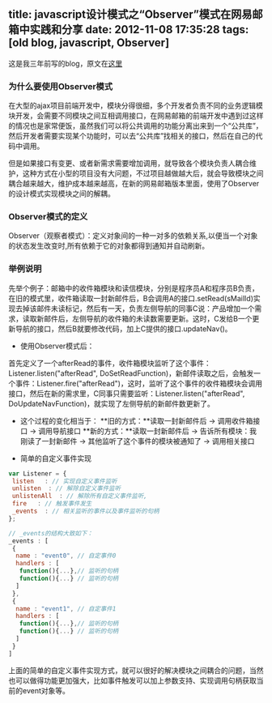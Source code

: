 title: javascript设计模式之“Observer”模式在网易邮箱中实践和分享
date: 2012-11-08 17:35:28
tags: [old blog, javascript, Observer]
---

这是我三年前写的blog，原文在[这里](http://blog.163.com/harrychen66@126/blog/static/1654685420121085355140/)


### 为什么要使用Observer模式
在大型的ajax项目前端开发中，模块分得很细，多个开发者负责不同的业务逻辑模块开发，会需要不同模块之间互相调用接口，在网易邮箱的前端开发中遇到过这样的情况也是家常便饭，虽然我们可以将公共调用的功能分离出来到一个“公共库”，然后开发者需要实现某个功能时，可以去“公共库”找相关的接口，然后在自己的代码中调用。

但是如果接口有变更、或者新需求需要增加调用，就导致各个模块负责人耦合维护，这种方式在小型的项目没有大问题，不过项目越做越大后，就会导致模块之间耦合越来越大，维护成本越来越高，在新的网易邮箱版本里面，使用了Observer的设计模式实现模块之间的解耦。

### Observer模式的定义
Observer（观察者模式）：定义对象间的一种一对多的依赖关系,以便当一个对象的状态发生改变时,所有依赖于它的对象都得到通知并自动刷新。

### 举例说明
先举个例子：邮箱中的收件箱模块和读信模块，分别是程序员A和程序员B负责，在旧的模式里，收件箱读取一封新邮件后，B会调用A的接口.setRead(sMailId)实现去掉该邮件未读标记，然后有一天，负责左侧导航的同事C说：产品增加一个需求，读取新邮件后，左侧导航的收件箱的未读数需要更新。这时，C发给B一个更新导航的接口，然后B就要修改代码，加上C提供的接口.updateNav()。

 - 使用Observer模式后：

首先定义了一个afterRead的事件，收件箱模块监听了这个事件：Listener.listen("afterRead", DoSetReadFunction)，新邮件读取之后，会触发一个事件：Listener.fire("afterRead")，这时，监听了这个事件的收件箱模块会调用接口，然后在新的需求里，C同事只需要监听：Listener.listen("afterRead", DoUpdateNavFunction)，就实现了左侧导航的新邮件数更新了。

 - 这个过程的变化相当于：
**旧的方式：**读取一封新邮件后 -> 调用收件箱接口 -> 调用导航接口
**新的方式：**读取一封新邮件后 -> 告诉所有模块：我刚读了一封新邮件 -> 其他监听了这个事件的模块被通知了 -> 调用相关接口

 - 简单的自定义事件实现

```javascript
var Listener = {
 listen   : // 实现自定义事件监听
 unlisten  : // 解除自定义事件监听
 unlistenAll  : // 解除所有自定义事件监听,
 fire   : // 触发事件发生
 _events  : // 相关监听的事件以及事件监听的句柄
};

// _events的结构大致如下：
_events : [
 {
  name : "event0", // 自定事件0
  handlers : [
   function(){...},// 监听的句柄
   function(){...} // 监听的句柄
  ]
 },
 {
  name : "event1", // 自定事件1
  handlers : [
   function(){...},// 监听的句柄
   function(){...} // 监听的句柄
  ]
 }
]
```

上面的简单的自定义事件实现方式，就可以很好的解决模块之间耦合的问题，当然也可以做得功能更加强大，比如事件触发可以加上参数支持、实现调用句柄获取当前的event对象等。